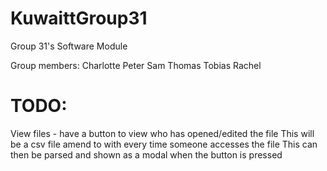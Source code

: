 # KuwaittGroup31
Group 31's Software Module

Group members:
Charlotte
Peter
Sam
Thomas
Tobias
Rachel

# TODO:

View files - have a button to view who has opened/edited the file
This will be a csv file amend to with every time someone accesses the file
This can then be parsed and shown as a modal when the button is pressed

